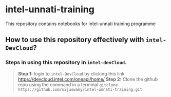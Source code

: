 # intel-unnati-training
This repository contains notebooks for intel-unnati training programme
## How to use this repository effectively with `intel-DevCloud`?


### Steps in using this repository in `intel-devCloud`.

>**Step 1:** login to `intel-DevCloud` by clicking this link <https://devcloud.intel.com/oneapi/home/>
>**Step 2:** Clone the github repo using the command in a terminal
  `gitclone https://github.com/sijuswamy/intel-unnati-training.git`
